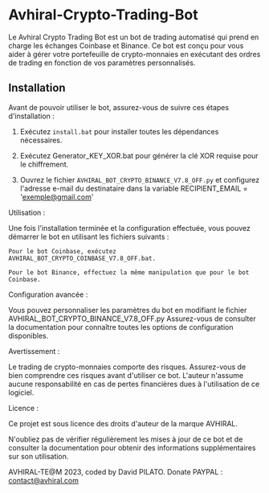 # Avhiral-Crypto-Trading-Bot

Le Avhiral Crypto Trading Bot est un bot de trading automatisé qui prend en charge les échanges Coinbase et Binance. Ce bot est conçu pour vous aider à gérer votre portefeuille de crypto-monnaies en exécutant des ordres de trading en fonction de vos paramètres personnalisés.

## Installation

Avant de pouvoir utiliser le bot, assurez-vous de suivre ces étapes d'installation :

1. Exécutez `install.bat` pour installer toutes les dépendances nécessaires.

2. Exécutez Generator_KEY_XOR.bat pour générer la clé XOR requise pour le chiffrement.

3. Ouvrez le fichier `AVHIRAL_BOT_CRYPTO_BINANCE_V7.8_OFF.py` et configurez l'adresse e-mail du destinataire dans la variable RECIPIENT_EMAIL = 'exemple@gmail.com'

Utilisation :

Une fois l'installation terminée et la configuration effectuée, vous pouvez démarrer le bot en utilisant les fichiers suivants :

    Pour le bot Coinbase, exécutez AVHIRAL_BOT_CRYPTO_COINBASE_V7.8_OFF.bat.

    Pour le bot Binance, effectuez la même manipulation que pour le bot Coinbase.

Configuration avancée :

Vous pouvez personnaliser les paramètres du bot en modifiant le fichier AVHIRAL_BOT_CRYPTO_BINANCE_V7.8_OFF.py Assurez-vous de consulter la documentation pour connaître toutes les options de configuration disponibles.

Avertissement :

Le trading de crypto-monnaies comporte des risques. Assurez-vous de bien comprendre ces risques avant d'utiliser ce bot. L'auteur n'assume aucune responsabilité en cas de pertes financières dues à l'utilisation de ce logiciel.

Licence :

Ce projet est sous licence des droits d'auteur de la marque AVHIRAL. 

N'oubliez pas de vérifier régulièrement les mises à jour de ce bot et de consulter la documentation pour obtenir des informations supplémentaires sur son utilisation.

AVHIRAL-TE@M 2023, coded by David PILATO. Donate PAYPAL : contact@avhiral.com
